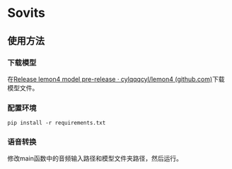 # Sovits

## 使用方法

### 下载模型

在[Release lemon4 model pre-release · cylqqqcyl/lemon4 (github.com)](https://github.com/cylqqqcyl/lemon4/releases/tag/v0.0.0)下载模型文件。



### 配置环境

```
pip install -r requirements.txt
```



### 语音转换

修改main函数中的音频输入路径和模型文件夹路径，然后运行。



